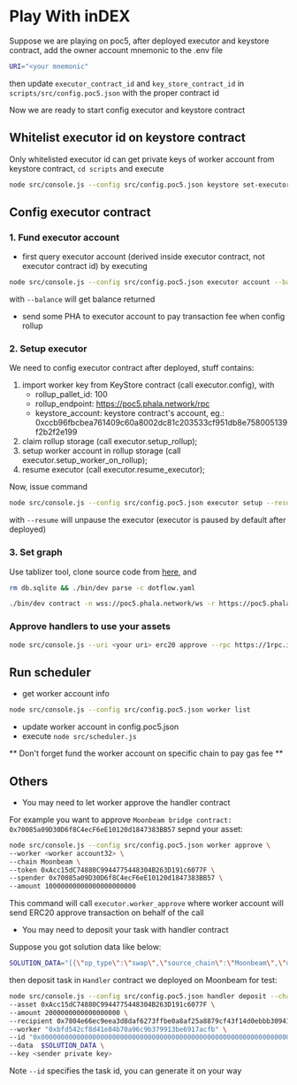 # Play With inDEX

Suppose we are playing on poc5, after deployed executor and keystore contract, add the owner account mnemonic to the .env file

```sh
URI="<your mnemonic"
```
then update `executor_contract_id` and `key_store_contract_id` in `scripts/src/config.poc5.json` with the proper contract id

Now we are ready to start config executor and keystore contract

## Whitelist executor id on keystore contract

Only whitelisted executor id can get private keys of worker account from keystore contract, `cd scripts` and execute

```sh
node src/console.js --config src/config.poc5.json keystore set-executor
```

## Config executor contract

### 1. Fund executor account
- first query executor account (derived inside executor contract, not executor contract id) by executing

```sh
node src/console.js --config src/config.poc5.json executor account --balance
```

with `--balance` will get balance returned

- send some PHA to executor account to pay transaction fee when config rollup

### 2. Setup executor

We need to config executor contract after deployed, stuff contains:
1) import worker key from KeyStore contract (call executor.config), with
    - rollup_pallet_id: 100
    - rollup_endpoint: https://poc5.phala.network/rpc
    - keystore_account: keystore contract's account, eg.: 0xccb96fbcbea761409c60a8002dc81c203533cf951db8e758005139f2b2f2e199
2) claim rollup storage (call executor.setup_rollup);
3) setup worker account in rollup storage (call executor.setup_worker_on_rollup);
4) resume executor (call executor.resume_executor);

Now, issue command

```sh
node src/console.js --config src/config.poc5.json executor setup --resume
```

with `--resume` will unpause the executor (executor is paused by default after deployed)

### 3. Set graph

Use tablizer tool, clone source code from [here](), and
```sh
rm db.sqlite && ./bin/dev parse -c dotflow.yaml

./bin/dev contract -n wss://poc5.phala.network/ws -r https://poc5.phala.network/tee-api-1 -a <executor contract id> -s "<mnemonic>" --set
```

### Approve handlers to use your assets

```sh
node src/console.js --uri <your uri> erc20 approve --rpc https://1rpc.io/glmr --token 0xFfFFfFff1FcaCBd218EDc0EbA20Fc2308C778080 --spender 0x3a62a4980b952C92f4d4243c4A009336Ee0a26eB --amount 10000000000000000
```

## Run scheduler

- get worker account info

```sh
node src/console.js --config src/config.poc5.json worker list
```

- update worker account in config.poc5.json
- execute `node src/scheduler.js`

** Don't forget fund the worker account on specific chain to pay gas fee **

## Others

- You may need to let worker approve the handler contract

For example you want to approve `Moonbeam bridge contract: 0x70085a09D30D6f8C4ecF6eE10120d1847383BB57` sepnd your  asset:

```sh
node src/console.js --config src/config.poc5.json worker approve \
--worker <worker account32> \
--chain Moonbeam \
--token 0xAcc15dC74880C9944775448304B263D191c6077F \
--spender 0x70085a09D30D6f8C4ecF6eE10120d1847383BB57 \
--amount 10000000000000000000000
```

This command will call `executor.worker_approve` where worker account will send ERC20 approve transaction on behalf of the call

- You may need to deposit your task with handler contract

Suppose you got solution data like below:

```sh
SOLUTION_DATA="[{\"op_type\":\"swap\",\"source_chain\":\"Moonbeam\",\"dest_chain\":\"Moonbeam\",\"spend_asset\":\"0xAcc15dC74880C9944775448304B263D191c6077F\",\"receive_asset\":\"0xFfFFfFff1FcaCBd218EDc0EbA20Fc2308C778080\",\"dex\":\"StellaSwap\",\"fee\":\"0\",\"cap\":\"0\",\"flow\":\"2000000000000000000\",\"impact\":\"0\",\"spend\":\"2000000000000000000\"},{\"op_type\":\"bridge\",\"source_chain\":\"Moonbeam\",\"dest_chain\":\"Acala\",\"spend_asset\":\"0xFfFFfFff1FcaCBd218EDc0EbA20Fc2308C778080\",\"receive_asset\":\"0x010200411f06080002\",\"dex\":\"null\",\"fee\":\"0\",\"cap\":\"0\",\"flow\":\"1400000000\",\"impact\":\"0\",\"spend\":\"1400000000\"}]"
```

then deposit task in `Handler` contract we deployed on Moonbeam for test:

```sh
node src/console.js --config src/config.poc5.json handler deposit --chain Moonbeam \
--asset 0xAcc15dC74880C9944775448304B263D191c6077F \
--amount 2000000000000000000 \
--recipient 0x7804e66ec9eea3d8daf6273ffbe0a8af25a8879cf43f14d0ebbb30941f578242 \
--worker "0xbfd542cf8d41e84b70a96c9b379913be6917acfb" \
--id "0x0000000000000000000000000000000000000000000000000000000000000005" \
--data  $SOLUTION_DATA \
--key <sender private key>
```
Note `--id` specifies the task id, you can generate it on your way
